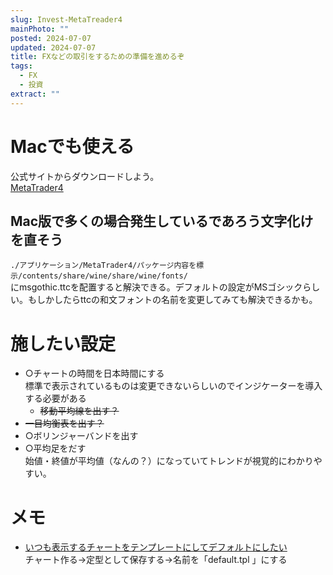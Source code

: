 ```yaml
---
slug: Invest-MetaTreader4
mainPhoto: ""
posted: 2024-07-07
updated: 2024-07-07
title: FXなどの取引をするための準備を進めるぞ
tags:
  - FX
  - 投資
extract: ""
---
```

# Macでも使える
公式サイトからダウンロードしよう。  
[MetaTrader4](https://www.metatrader4.com/ja/download)
## Mac版で多くの場合発生しているであろう文字化けを直そう

`./アプリケーション/MetaTrader4/パッケージ内容を標示/contents/share/wine/share/wine/fonts/`  
  にmsgothic.ttcを配置すると解決できる。デフォルトの設定がMSゴシックらしい。もしかしたらttcの和文フォントの名前を変更してみても解決できるかも。

# 施したい設定

- ○チャートの時間を日本時間にする  
  標準で表示されているものは変更できないらしいのでインジケーターを導入する必要がある
  - ~~移動平均線を出す？~~
- ~~一目均衡表を出す？~~
- ○ボリンジャーバンドを出す
- ○平均足をだす  
  始値・終値が平均値（なんの？）になっていてトレンドが視覚的にわかりやすい。

# メモ

- [いつも表示するチャートをテンプレートにしてデフォルトにしたい](https://mt4template.jugem.jp/)  
  チャート作る→定型として保存する→名前を「default.tpl 」にする